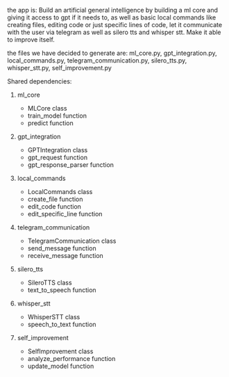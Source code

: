 the app is: Build an artificial general intelligence by building a ml core and giving it access to gpt if it needs to, as well as basic local commands like creating files, editing code or just specific lines of code, let it communicate with the user via telegram as well as silero tts and whisper stt. Make it able to improve itself.

the files we have decided to generate are: ml_core.py, gpt_integration.py, local_commands.py, telegram_communication.py, silero_tts.py, whisper_stt.py, self_improvement.py

Shared dependencies:

1. ml_core
   - MLCore class
   - train_model function
   - predict function

2. gpt_integration
   - GPTIntegration class
   - gpt_request function
   - gpt_response_parser function

3. local_commands
   - LocalCommands class
   - create_file function
   - edit_code function
   - edit_specific_line function

4. telegram_communication
   - TelegramCommunication class
   - send_message function
   - receive_message function

5. silero_tts
   - SileroTTS class
   - text_to_speech function

6. whisper_stt
   - WhisperSTT class
   - speech_to_text function

7. self_improvement
   - SelfImprovement class
   - analyze_performance function
   - update_model function